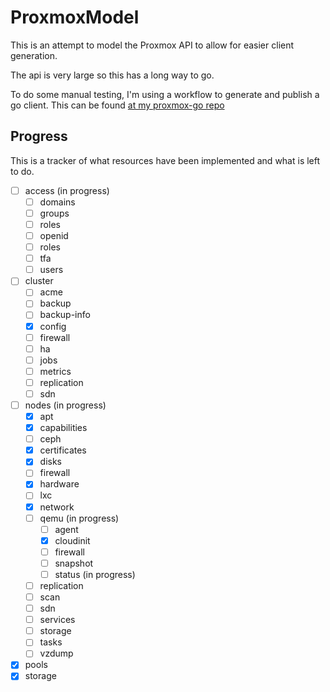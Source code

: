 # ProxmoxModel

This is an attempt to model the Proxmox API to allow for easier client generation.

The api is very large so this has a long way to go.

To do some manual testing, I'm using a workflow to generate and publish a go client. This can be found [at my proxmox-go repo](https://github.com/awlsring/proxmox-go)

## Progress

This is a tracker of what resources have been implemented and what is left to do.

- [ ] access (in progress)
    - [ ] domains
    - [ ] groups
    - [ ] roles
    - [ ] openid
    - [ ] roles
    - [ ] tfa
    - [ ] users

- [ ] cluster
    - [ ] acme
    - [ ] backup
    - [ ] backup-info
    - [x] config
    - [ ] firewall
    - [ ] ha
    - [ ] jobs
    - [ ] metrics
    - [ ] replication
    - [ ] sdn

- [ ] nodes (in progress)
    - [x] apt
    - [x] capabilities
    - [ ] ceph
    - [x] certificates
    - [x] disks
    - [ ] firewall
    - [x] hardware
    - [ ] lxc
    - [x] network
    - [ ] qemu  (in progress)
        - [ ] agent
        - [x] cloudinit
        - [ ] firewall
        - [ ] snapshot
        - [ ] status (in progress)
    - [ ] replication
    - [ ] scan
    - [ ] sdn
    - [ ] services
    - [ ] storage
    - [ ] tasks
    - [ ] vzdump

- [x] pools
- [x] storage
